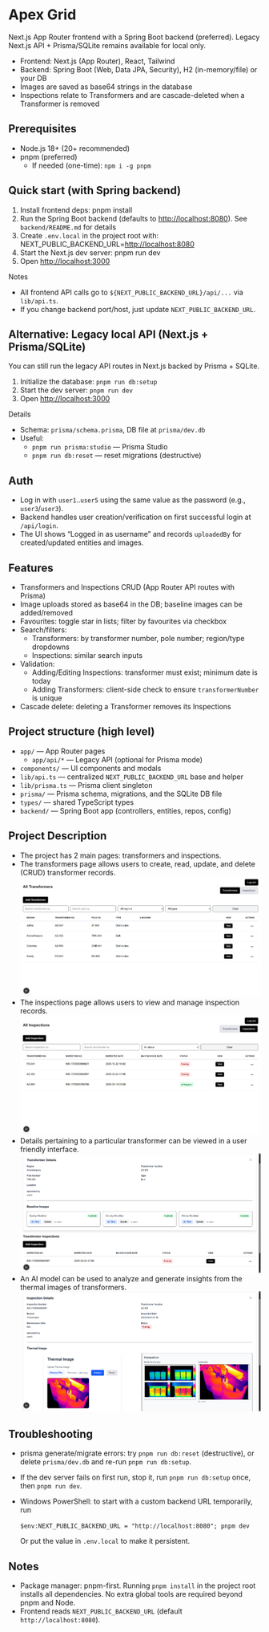# Apex Grid

Next.js App Router frontend with a Spring Boot backend (preferred). Legacy Next.js API + Prisma/SQLite remains available for local only.

- Frontend: Next.js (App Router), React, Tailwind
- Backend: Spring Boot (Web, Data JPA, Security), H2 (in-memory/file) or your DB
- Images are saved as base64 strings in the database
- Inspections relate to Transformers and are cascade-deleted when a Transformer is removed

## Prerequisites

- Node.js 18+ (20+ recommended)
- pnpm (preferred)
  - If needed (one-time): `npm i -g pnpm`

## Quick start (with Spring backend)

1. Install frontend deps: pnpm install
1. Run the Spring Boot backend (defaults to <http://localhost:8080>). See `backend/README.md` for details
1. Create `.env.local` in the project root with: NEXT_PUBLIC_BACKEND_URL=<http://localhost:8080>
1. Start the Next.js dev server: pnpm run dev
1. Open <http://localhost:3000>

Notes

- All frontend API calls go to `${NEXT_PUBLIC_BACKEND_URL}/api/...` via `lib/api.ts`.
- If you change backend port/host, just update `NEXT_PUBLIC_BACKEND_URL`.

## Alternative: Legacy local API (Next.js + Prisma/SQLite)

You can still run the legacy API routes in Next.js backed by Prisma + SQLite.

1) Initialize the database: `pnpm run db:setup`
2) Start the dev server: `pnpm run dev`
3) Open <http://localhost:3000>

Details

- Schema: `prisma/schema.prisma`, DB file at `prisma/dev.db`
- Useful:
  - `pnpm run prisma:studio` — Prisma Studio
  - `pnpm run db:reset` — reset migrations (destructive)

## Auth

- Log in with `user1`..`user5` using the same value as the password (e.g., `user3`/`user3`).
- Backend handles user creation/verification on first successful login at `/api/login`.
- The UI shows “Logged in as username” and records `uploadedBy` for created/updated entities and images.

## Features

- Transformers and Inspections CRUD (App Router API routes with Prisma)
- Image uploads stored as base64 in the DB; baseline images can be added/removed
- Favourites: toggle star in lists; filter by favourites via checkbox
- Search/filters:
  - Transformers: by transformer number, pole number; region/type dropdowns
  - Inspections: similar search inputs
- Validation:
  - Adding/Editing Inspections: transformer must exist; minimum date is today
  - Adding Transformers: client-side check to ensure `transformerNumber` is unique
- Cascade delete: deleting a Transformer removes its Inspections

## Project structure (high level)

- `app/` — App Router pages
  - `app/api/*` — Legacy API (optional for Prisma mode)
- `components/` — UI components and modals
- `lib/api.ts` — centralized `NEXT_PUBLIC_BACKEND_URL` base and helper
- `lib/prisma.ts` — Prisma client singleton
- `prisma/` — Prisma schema, migrations, and the SQLite DB file
- `types/` — shared TypeScript types
- `backend/` — Spring Boot app (controllers, entities, repos, config)

## Project Description

- The project has 2 main pages: transformers and inspections.
- The transformers page allows users to create, read, update, and delete (CRUD) transformer records.
![Screenshot of transformer page](transformer_page.png)
- The inspections page allows users to view and manage inspection records.
![Screenshot of inspections page](inspection_page.png)
- Details pertaining to a particular transformer can be viewed in a user friendly interface.
![Screenshot of transformer detail](transformer_detail.png)
- An AI model can be used to analyze and generate insights from the thermal images of transformers.
![Screenshot of AI inference page](ai_inference.png)

## Troubleshooting

- prisma generate/migrate errors: try `pnpm run db:reset` (destructive), or delete `prisma/dev.db` and re-run `pnpm run db:setup`.
- If the dev server fails on first run, stop it, run `pnpm run db:setup` once, then `pnpm run dev`.
- Windows PowerShell: to start with a custom backend URL temporarily, run

  `$env:NEXT_PUBLIC_BACKEND_URL = "http://localhost:8080"; pnpm dev`

  Or put the value in `.env.local` to make it persistent.

## Notes

- Package manager: pnpm-first. Running `pnpm install` in the project root installs all dependencies. No extra global tools are required beyond pnpm and Node.
- Frontend reads `NEXT_PUBLIC_BACKEND_URL` (default `http://localhost:8080`).

